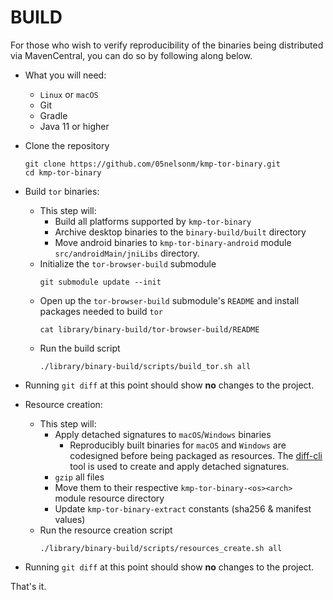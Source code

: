 # BUILD

For those who wish to verify reproducibility of the binaries being distributed 
via MavenCentral, you can do so by following along below.

- What you will need:
    - `Linux` or `macOS`
    - Git
    - Gradle
    - Java 11 or higher

- Clone the repository
  ```shell
  git clone https://github.com/05nelsonm/kmp-tor-binary.git
  cd kmp-tor-binary
  ```

- Build `tor` binaries:
    - This step will:
        - Build all platforms supported by `kmp-tor-binary`
        - Archive desktop binaries to the `binary-build/built` directory
        - Move android binaries to `kmp-tor-binary-android` module 
          `src/androidMain/jniLibs` directory.
    - Initialize the `tor-browser-build` submodule
      ```shell
      git submodule update --init
      ```
    - Open up the `tor-browser-build` submodule's `README` and install
      packages needed to build `tor`
      ```shell
      cat library/binary-build/tor-browser-build/README
      ```
    - Run the build script
      ```shell
      ./library/binary-build/scripts/build_tor.sh all
      ```

- Running `git diff` at this point should show **no** changes to the project.

- Resource creation:
    - This step will:
        - Apply detached signatures to `macOS`/`Windows` binaries
            - Reproducibly built binaries for `macOS` and `Windows` are codesigned
              before being packaged as resources. The [diff-cli](tools/diff-cli/README.md) tool 
              is used to create and apply detached signatures.
        - `gzip` all files
        - Move them to their respective `kmp-tor-binary-<os><arch>` module resource directory
        - Update `kmp-tor-binary-extract` constants (sha256 & manifest values)
    - Run the resource creation script
      ```shell
      ./library/binary-build/scripts/resources_create.sh all
      ```

- Running `git diff` at this point should show **no** changes to the project.

That's it.
